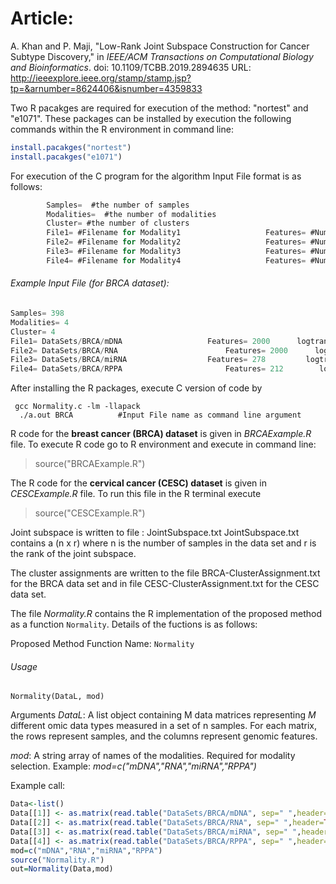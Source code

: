 # Article:
A. Khan and P. Maji, "Low-Rank Joint Subspace Construction for Cancer Subtype Discovery," in *IEEE/ACM Transactions on Computational Biology and Bioinformatics*.
doi: 10.1109/TCBB.2019.2894635
URL: http://ieeexplore.ieee.org/stamp/stamp.jsp?tp=&arnumber=8624406&isnumber=4359833


Two R pacakges are required for execution of the method: "nortest" and "e1071".
These packages can be installed by execution the following commands within the R environment in command line:

```r
install.pacakges("nortest")
install.pacakges("e1071")
```

For execution of the C program for the algorithm 
Input File format is as follows:
```c
        Samples=  #the number of samples
        Modalities=  #the number of modalities
        Cluster= #the number of clusters
        File1= #Filename for Modality1  				 Features= #Number of features in Modality1    				  logtransform= 1 for log transformation 0 for if not
        File2= #Filename for Modality2  				 Features= #Number of features in Modality2    				  logtransform= 1 for log transformation 0 for if not
        File3= #Filename for Modality3  				 Features= #Number of features in Modality3  				  logtransform= 1 for log transformation 0 for if not
        File4= #Filename for Modality4  				 Features= #Number of features in Modality4 	 		      logtransform= 1 for log transformation 0 for if not
```


###### Example Input File (for BRCA dataset):
```c
Samples= 398
Modalities= 4
Cluster= 4
File1= DataSets/BRCA/mDNA  					Features= 2000		logtransform= 0
File2= DataSets/BRCA/RNA      					Features= 2000		logtransform= 1
File3= DataSets/BRCA/miRNA 					Features= 278		  logtransform= 1
File4= DataSets/BRCA/RPPA 						Features= 212		 logtransform= 0
```




After installing the R packages, execute C version of code by 
```shell
 gcc Normality.c -lm -llapack
  ./a.out BRCA			#Input File name as command line argument
```


R code for the **breast cancer (BRCA) dataset** is given in *BRCAExample.R* file.
To execute R code go to R environment and execute in command line:

>source("BRCAExample.R")

The R code for the **cervical cancer (CESC) dataset** is given in *CESCExample.R* file. To run this file in the R terminal execute
>source("CESCExample.R")


Joint subspace is written to file : JointSubspace.txt
JointSubspace.txt contains a (n x r) where n is the number of samples in the data set and r is  the rank of the joint subspace.

The cluster assignments are written to the file BRCA-ClusterAssignment.txt for the BRCA data set and in file CESC-ClusterAssignment.txt for the CESC data set.


The file *Normality.R* contains the R implementation of the proposed method as a function `Normality`. 
Details of the fuctions is as follows:

Proposed Method Function Name: `Normality`

###### Usage 
`Normality(DataL, mod)`


Arguments
*DataL*:  A list object containing M data matrices representing *M* different omic data types measured in a set of n samples. 
For each matrix, the rows represent samples, and the columns represent genomic features.

*mod*: A string array of names of the modalities. Required for modality selection.
Example: *mod=c("mDNA","RNA","miRNA","RPPA")*

Example call:

```r
Data<-list()
Data[[1]] <- as.matrix(read.table("DataSets/BRCA/mDNA", sep=" ",header=TRUE,row.names=1))
Data[[2]] <- as.matrix(read.table("DataSets/BRCA/RNA", sep=" ",header=TRUE,row.names=1))
Data[[3]] <- as.matrix(read.table("DataSets/BRCA/miRNA", sep=" ",header=TRUE,row.names=1))
Data[[4]] <- as.matrix(read.table("DataSets/BRCA/RPPA", sep=" ",header=TRUE,row.names=1))
mod=c("mDNA","RNA","miRNA","RPPA")
source("Normality.R")
out=Normality(Data,mod)
```

